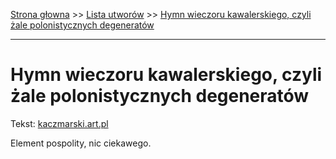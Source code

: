 [Strona głowna](../index.md) >> [Lista utworów](../list.md) >> [Hymn wieczoru kawalerskiego, czyli żale polonistycznych degeneratów](173.md)

---

# Hymn wieczoru kawalerskiego, czyli żale polonistycznych degeneratów

Tekst: [kaczmarski.art.pl](https://www.kaczmarski.art.pl/tworczosc/wiersze/hymn-wieczoru-kawalerskiego-czyli-zale-polonistycznych-degeneratow/)

Element pospolity, nic ciekawego.